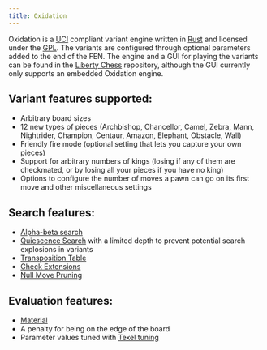 ```yaml
---
title: Oxidation
---
```


Oxidation is a [UCI](UCI) compliant variant engine written in [Rust](Rust) and licensed under the [GPL](GPL). The variants are configured through optional parameters added to the end of the FEN. The engine and a GUI for playing the variants can be found in the [Liberty Chess](https://github.com/Mathmagician8191/Liberty-Chess) repository, although the GUI currently only supports an embedded Oxidation engine.

## Variant features supported:
 - Arbitrary board sizes
 - 12 new types of pieces (Archbishop, Chancellor, Camel, Zebra, Mann, Nightrider, Champion, Centaur, Amazon, Elephant, Obstacle, Wall)
 - Friendly fire mode (optional setting that lets you capture your own pieces)
 - Support for arbitrary numbers of kings (losing if any of them are checkmated, or by losing all your pieces if you have no king)
 - Options to configure the number of moves a pawn can go on its first move and other miscellaneous settings

## Search features:
 - [Alpha-beta search](AlphaBeta)
 - [Quiescence Search](Quiescence_Search) with a limited depth to prevent potential search explosions in variants
 - [Transposition Table](Transposition_Table)
 - [Check Extensions](Check_Extensions)
 - [Null Move Pruning](Null_Move_Pruning)

## Evaluation features:
 - [Material](Material)
 - A penalty for being on the edge of the board
 - Parameter values tuned with [Texel tuning](Texel27s_Tuning_method)
